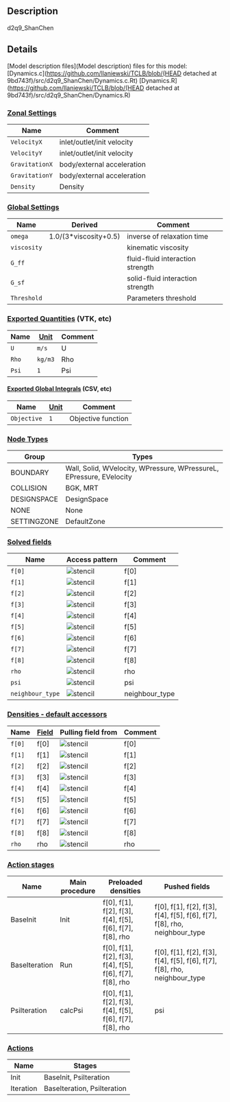 

## Description
d2q9_ShanChen

## Details
[Model description files](Model description) files for this model:
[Dynamics.c](https://github.com/llaniewski/TCLB/blob/(HEAD detached at 9bd743f)/src/d2q9_ShanChen/Dynamics.c.Rt)
[Dynamics.R](https://github.com/llaniewski/TCLB/blob/(HEAD detached at 9bd743f)/src/d2q9_ShanChen/Dynamics.R)

### [Zonal Settings](Settings)

| Name | Comment |
| --- | --- |
|`VelocityX`|inlet/outlet/init velocity|
|`VelocityY`|inlet/outlet/init velocity|
|`GravitationX`|body/external acceleration|
|`GravitationY`|body/external acceleration|
|`Density`|Density|


### [Global Settings](Settings)

| Name | Derived | Comment |
| --- | --- | --- |
|`omega`|1.0/(3*viscosity+0.5)|inverse of relaxation time|
|`viscosity`||kinematic viscosity|
|`G_ff`||fluid-fluid interaction strength|
|`G_sf`||solid-fluid interaction strength|
|`Threshold`||Parameters threshold|

### [Exported Quantities](Quantities) (VTK, etc)

| Name | [Unit](Units) | Comment |
| --- | --- | --- |
|`U`|`m/s`|U|
|`Rho`|`kg/m3`|Rho|
|`Psi`|`1`|Psi|

#### [Exported Global Integrals](Globals) (CSV, etc)

| Name | [Unit](Units) | Comment |
| --- | --- | --- |
|`Objective`|`1`|Objective function|

### [Node Types](Node-Types)

| Group | Types |
| --- | --- |
|BOUNDARY|Wall, Solid, WVelocity, WPressure, WPressureL, EPressure, EVelocity|
|COLLISION|BGK, MRT|
|DESIGNSPACE|DesignSpace|
|NONE|None|
|SETTINGZONE|DefaultZone|

### [Solved fields](Fields)

| Name | Access pattern | Comment |
| --- | --- | --- |
|`f[0]`|![stencil](/images/st_a1p0p0p0p0p0p0.png)|f[0]|
|`f[1]`|![stencil](/images/st_a1n1p0p0n1p0p0.png)|f[1]|
|`f[2]`|![stencil](/images/st_a1p0n1p0p0n1p0.png)|f[2]|
|`f[3]`|![stencil](/images/st_a1p1p0p0p1p0p0.png)|f[3]|
|`f[4]`|![stencil](/images/st_a1p0p1p0p0p1p0.png)|f[4]|
|`f[5]`|![stencil](/images/st_a1n1n1p0n1n1p0.png)|f[5]|
|`f[6]`|![stencil](/images/st_a1p1n1p0p1n1p0.png)|f[6]|
|`f[7]`|![stencil](/images/st_a1p1p1p0p1p1p0.png)|f[7]|
|`f[8]`|![stencil](/images/st_a1n1p1p0n1p1p0.png)|f[8]|
|`rho`|![stencil](/images/st_a1p0p0p0p0p0p0.png)|rho|
|`psi`|![stencil](/images/st_a1n1n1p0p1p1p0.png)|psi|
|`neighbour_type`|![stencil](/images/st_a1n1n1p0p1p1p0.png)|neighbour_type|

### [Densities - default accessors](Densities)

| Name | [Field](Fields) | Pulling field from | Comment |
| --- | --- | --- | --- |
|`f[0]`|f[0]|![stencil](/images/st_a1p0p0p0p0p0p0.png)|f[0]|
|`f[1]`|f[1]|![stencil](/images/st_a1p1p0p0p1p0p0.png)|f[1]|
|`f[2]`|f[2]|![stencil](/images/st_a1p0p1p0p0p1p0.png)|f[2]|
|`f[3]`|f[3]|![stencil](/images/st_a1n1p0p0n1p0p0.png)|f[3]|
|`f[4]`|f[4]|![stencil](/images/st_a1p0n1p0p0n1p0.png)|f[4]|
|`f[5]`|f[5]|![stencil](/images/st_a1p1p1p0p1p1p0.png)|f[5]|
|`f[6]`|f[6]|![stencil](/images/st_a1n1p1p0n1p1p0.png)|f[6]|
|`f[7]`|f[7]|![stencil](/images/st_a1n1n1p0n1n1p0.png)|f[7]|
|`f[8]`|f[8]|![stencil](/images/st_a1p1n1p0p1n1p0.png)|f[8]|
|`rho`|rho|![stencil](/images/st_a1p0p0p0p0p0p0.png)|rho|

### [Action stages](Stages)

| Name | Main procedure | Preloaded densities | Pushed fields |
| --- | --- | --- | --- |
|BaseInit|Init|f[0], f[1], f[2], f[3], f[4], f[5], f[6], f[7], f[8], rho|f[0], f[1], f[2], f[3], f[4], f[5], f[6], f[7], f[8], rho, neighbour_type|
|BaseIteration|Run|f[0], f[1], f[2], f[3], f[4], f[5], f[6], f[7], f[8], rho|f[0], f[1], f[2], f[3], f[4], f[5], f[6], f[7], f[8], rho, neighbour_type|
|PsiIteration|calcPsi|f[0], f[1], f[2], f[3], f[4], f[5], f[6], f[7], f[8], rho|psi|


### [Actions](Stages)

| Name | Stages |
| --- | --- |
|Init|BaseInit, PsiIteration|
|Iteration|BaseIteration, PsiIteration|

